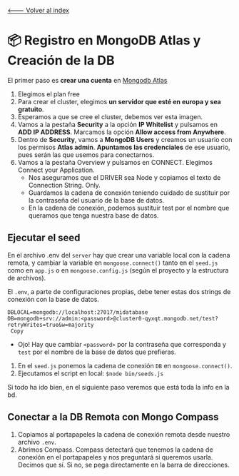 [<--- Volver al index](/README.md)
# 📦 Registro en MongoDB Atlas y Creación de la DB 

El primer paso es **crear una cuenta** en [Mongodb Atlas](https://www.mongodb.com/cloud/atlas/register)


1. Elegimos el plan free
2. Para crear el cluster, elegimos **un servidor que esté en europa y sea gratuito**.
3. Esperamos a que se cree el cluster, debemos ver esta imagen.
4. Vamos a la pestaña ​**Security​** a la opción​ **IP Whitelist** ​y pulsamos en **​ADD IP ADDRESS​**. Marcamos la opción **Allow access from Anywhere**​.
5. Dentro de **​Security**​, vamos a **​MongoDB Users​** y creamos un usuario con los permisos **​Atlas admin**​. **Apuntamos las credenciales** de ese usuario, pues serán las que usemos para conectarnos.
6. Vamos a la pestaña ​Overview​ y pulsamos en C​ONNECT​. Elegimos ​Connect your Application.​
      - Nos aseguramos que el ​DRIVER​ sea Node y copiamos el texto de ​Connection String. Only.
      - Guardamos la cadena de conexión teniendo cuidado de sustituir por la contraseña del usuario de la base de datos.
      - En la cadena de conexión, podemos sustituir ​test​ por el nombre que queramos que tenga nuestra base de datos.

## Ejecutar el seed

En el archivo ​.env​ del `server` hay que crear una variable local con la cadena remota, y cambiar la variable en `mongoose.connect()` tanto en el `seed.js` como en `app.js` o en `mongoose.config.js` (según el proyecto y la estructura de archivos)​.

El `.env`, a parte de configuraciones propias, debe tener estas dos strings de conexión con la base de datos.

```
DBLOCAL=mongodb://localhost:27017/midatabase
DB=mongodb+srv://admin:<password>@cluster0-qyxqt.mongodb.net/test?retryWrites=true&w=majority
 Copy
```

- Ojo! Hay que cambiar `<password>` por la contraseña que corresponda y `test` por el nombre de la base de datos que prefieras.

1. En ​el `seed.js` ponemos la cadena de conexión `DB` en `mongoose.connect()`​.
2. Ejecutamos el script en local: `$node bin/seeds.js`

Si todo ha ido bien, en el siguiente paso veremos que está toda la info en la bd.

## Conectar a la DB Remota con Mongo Compass


1. Copiamos al portapapeles la cadena de conexión remota desde nuestro archivo `.env`.
2. Abrimos Compass. Compass detectará que tenemos la cadena de conexión en el portapapeles y
nos preguntará si queremos usarla. Decimos que sí. Si no, se pega directamente en la barra de direcciones.


